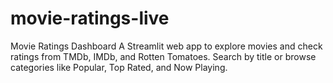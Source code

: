 # movie-ratings-live
Movie Ratings Dashboard  A Streamlit web app to explore movies and check ratings from TMDb, IMDb, and Rotten Tomatoes. Search by title or browse categories like Popular, Top Rated, and Now Playing.
